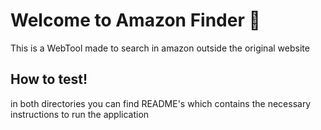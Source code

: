 # Welcome to Amazon Finder 👋

This is a WebTool made to search in amazon outside the original website

## How to test!

in both directories you can find README's which contains the necessary instructions to run the application

